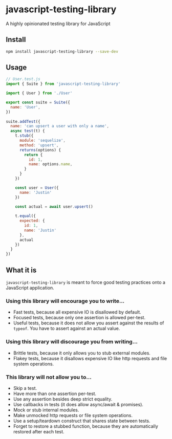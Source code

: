 # javascript-testing-library

A highly opinionated testing library for JavaScript

## Install

```bash
npm install javascript-testing-library --save-dev
```

## Usage

```js
// User.test.js
import { Suite } from 'javascript-testing-library'

import { User } from './User'

export const suite = Suite({
  name: 'User',
})
 
suite.addTest({
  name: 'can upsert a user with only a name',
  async test(t) {
    t.stub({
      module: 'sequelize',
      method: 'upsert',
      returns(options) {
        return {
          id: 1,
          name: options.name,
        }
      }
    })

    const user = User({
      name: 'Justin'
    })
    
    const actual = await user.upsert()

    t.equal({
      expected: {
        id: 1,
        name: 'Justin'
      },
      actual
    })
  }
})
```

## What it is

`javascript-testing-library` is meant to force good testing practices onto a JavaScript application.

### Using this library will encourage you to write... 

* Fast tests, because all expensive IO is disallowed by default.
* Focused tests, because only one assertion is allowed per-test.
* Useful tests, because it does not allow you assert against the results of `typeof`. You have to assert against an actual value.

### Using this library will discourage you from writing... 

* Brittle tests, because it only allows you to stub external modules.
* Flakey tests, because it disallows expensive IO like http requests and file system operations.

### This library will not allow you to...

* Skip a test.
* Have more than one assertion per-test.
* Use any assertion besides deep strict equality.
* Use callbacks in tests (it does allow async/await & promises).
* Mock or stub internal modules.
* Make unmocked http requests or file system operations.
* Use a setup/teardown construct that shares state between tests.
* Forget to restore a stubbed function, because they are automatically restored after each test.

